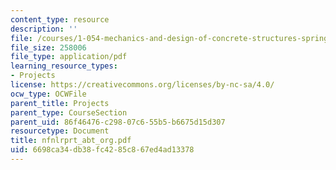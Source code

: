 ```yaml
---
content_type: resource
description: ''
file: /courses/1-054-mechanics-and-design-of-concrete-structures-spring-2004/6698ca34db38fc4285c867ed4ad13378_nfnlrprt_abt_org.pdf
file_size: 258006
file_type: application/pdf
learning_resource_types:
- Projects
license: https://creativecommons.org/licenses/by-nc-sa/4.0/
ocw_type: OCWFile
parent_title: Projects
parent_type: CourseSection
parent_uid: 86f46476-c298-07c6-55b5-b6675d15d307
resourcetype: Document
title: nfnlrprt_abt_org.pdf
uid: 6698ca34-db38-fc42-85c8-67ed4ad13378
---
```

